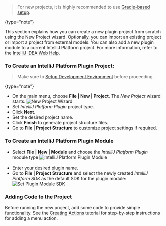 [//]: # (title: Creating a Plugin Project)

<!-- Copyright 2000-2022 JetBrains s.r.o. and other contributors. Use of this source code is governed by the Apache 2.0 license that can be found in the LICENSE file. -->

> For new projects, it is highly recommended to use [Gradle-based setup](getting_started.md).
>
{type="note"}

This section explains how you can create a new plugin project from scratch using the New Project wizard.
Optionally, you can import an existing project or import a project from external models.
You can also add a new plugin module to a current IntelliJ Platform project.
For more information, refer to the [IntelliJ IDEA Web Help](https://www.jetbrains.com/idea/help/new-project-wizard.html).

### To Create an IntelliJ Platform Plugin Project:

> Make sure to [Setup Development Environment](setting_up_environment.md) before proceeding.
>
{type="note"}

* On the main menu, choose **File \| New \| Project**.
  The *New Project* wizard starts.
  ![New Project Wizard](new_project_wizard.png)
* Set *IntelliJ Platform Plugin* project type.
* Click **Next**.
* Set the desired project name.
* Click **Finish** to generate project structure files.
* Go to **File \| Project Structure** to customize project settings if required.

### To Create an IntelliJ Platform Plugin Module
* Select **File \| New \| Module** and choose the *IntelliJ Platform Plugin* module type
  ![IntelliJ Platform Plugin Module](intellij_platform_plugin_module.png)
  <br/>
  <br/>
* Enter your desired plugin name.
* Go to **File \| Project Structure** and select the newly created *IntelliJ Platform SDK* as the default SDK for the plugin module:
  ![Set Plugin Module SDK](set_plugin_module_sdk.png)

### Adding Code to the Project
Before running the new project, add some code to provide simple functionality.
See the [Creating Actions](working_with_custom_actions.md) tutorial for step-by-step instructions for adding a menu action.

